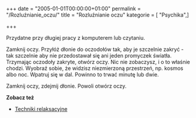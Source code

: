 +++
date = "2005-01-01T00:00:00+01:00"
permalink = "/Rozluźnianie_oczu/"
title = "Rozluźnianie oczu"
kategorie = [ "Psychika",]

+++

Przydatne przy długiej pracy z komputerem lub czytaniu.

Zamknij oczy. Przyłóż dłonie do oczodołów tak, aby je szczelnie zakryć - tak szczelnie aby nie przedostawał się ani jeden promyczek światła. Trzymając oczodoły zakryte, otwórz oczy. Nic nie zobaczysz, i o to właśnie chodzi. Wyobraź sobie, że widzisz niezmierzoną przestrzeń, np. kosmos albo noc. Wpatruj się w dal. Powinno to trwać minutę lub dwie.

Zamknij oczy, zdejmij dłonie. Powoli otwórz oczy.

**Zobacz też**

-   [Techniki relaksacyjne](/atopedia/Techniki_relaksacyjne "wikilink")
